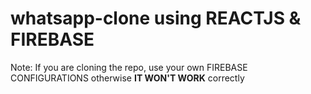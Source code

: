 # whatsapp-clone using REACTJS & FIREBASE

Note: If you are cloning the repo, use your own FIREBASE CONFIGURATIONS otherwise **IT WON'T WORK** correctly
